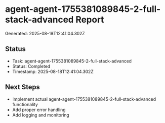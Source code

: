 # agent-agent-1755381089845-2-full-stack-advanced Report

Generated: 2025-08-18T12:41:04.302Z

## Status
- Task: agent-agent-1755381089845-2-full-stack-advanced
- Status: Completed
- Timestamp: 2025-08-18T12:41:04.302Z

## Next Steps
- Implement actual agent-agent-1755381089845-2-full-stack-advanced functionality
- Add proper error handling
- Add logging and monitoring
